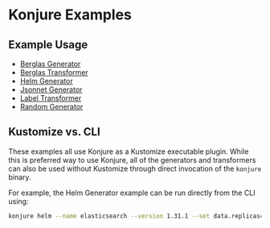 # Konjure Examples

## Example Usage

* [Berglas Generator](berglas-generator.md)
* [Berglas Transformer](berglas-transformer.md)
* [Helm Generator](helm-generator.md)
* [Jsonnet Generator](jsonnet-generator.md)
* [Label Transformer](labels-transformer.md)
* [Random Generator](random-generator.md)

## Kustomize vs. CLI

These examples all use Konjure as a Kustomize executable plugin. While this is preferred way to use Konjure, all of the generators and transformers can also be used without Kustomize through direct invocation of the `konjure` binary.

For example, the Helm Generator example can be run directly from the CLI using:

```sh
konjure helm --name elasticsearch --version 1.31.1 --set data.replicas=3 stable/elasticsearch
```
